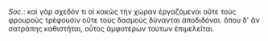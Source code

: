 

*Soc.*: καὶ γὰρ σχεδόν τι οἱ κακῶς τὴν χώραν ἐργαζόμενοι οὔτε τοὺς φρουροὺς τρέφουσιν οὔτε τοὺς δασμοὺς δύνανται ἀποδιδόναι. ὅπου δ' ἂν σατράπης καθιστῆται, οὗτος ἀμφοτέρων τούτων ἐπιμελεῖται.
